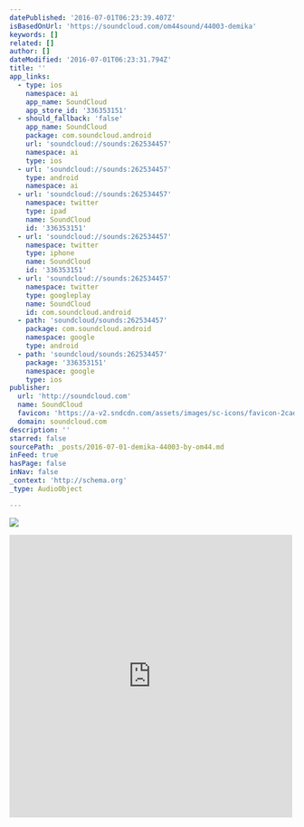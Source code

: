 ```yaml
---
datePublished: '2016-07-01T06:23:39.407Z'
isBasedOnUrl: 'https://soundcloud.com/om44sound/44003-demika'
keywords: []
related: []
author: []
dateModified: '2016-07-01T06:23:31.794Z'
title: ''
app_links:
  - type: ios
    namespace: ai
    app_name: SoundCloud
    app_store_id: '336353151'
  - should_fallback: 'false'
    app_name: SoundCloud
    package: com.soundcloud.android
    url: 'soundcloud://sounds:262534457'
    namespace: ai
    type: ios
  - url: 'soundcloud://sounds:262534457'
    type: android
    namespace: ai
  - url: 'soundcloud://sounds:262534457'
    namespace: twitter
    type: ipad
    name: SoundCloud
    id: '336353151'
  - url: 'soundcloud://sounds:262534457'
    namespace: twitter
    type: iphone
    name: SoundCloud
    id: '336353151'
  - url: 'soundcloud://sounds:262534457'
    namespace: twitter
    type: googleplay
    name: SoundCloud
    id: com.soundcloud.android
  - path: 'soundcloud/sounds:262534457'
    package: com.soundcloud.android
    namespace: google
    type: android
  - path: 'soundcloud/sounds:262534457'
    package: '336353151'
    namespace: google
    type: ios
publisher:
  url: 'http://soundcloud.com'
  name: SoundCloud
  favicon: 'https://a-v2.sndcdn.com/assets/images/sc-icons/favicon-2cadd14b.ico'
  domain: soundcloud.com
description: ''
starred: false
sourcePath: _posts/2016-07-01-demika-44003-by-om44.md
inFeed: true
hasPage: false
inNav: false
_context: 'http://schema.org'
_type: AudioObject

---
```

![](https://the-grid-user-content.s3-us-west-2.amazonaws.com/a482d584-5d40-4783-96b2-0bac120bfd37.jpg)

<iframe src="https://cdn.embedly.com/widgets/media.html?src=https%3A%2F%2Fw.soundcloud.com%2Fplayer%2F%3Fvisual%3Dtrue%26url%3Dhttp%253A%252F%252Fapi.soundcloud.com%252Ftracks%252F262534457%26show_artwork%3Dtrue&amp;url=https%3A%2F%2Fsoundcloud.com%2Fom44sound%2F44003-demika&amp;image=http%3A%2F%2Fi1.sndcdn.com%2Fartworks-000161417379-l8xaki-t500x500.jpg&amp;key=b7d04c9b404c499eba89ee7072e1c4f7&amp;type=text%2Fhtml&amp;schema=soundcloud" width="500" height="500" scrolling="no" frameborder="0" allowfullscreen="" style=""></iframe>
